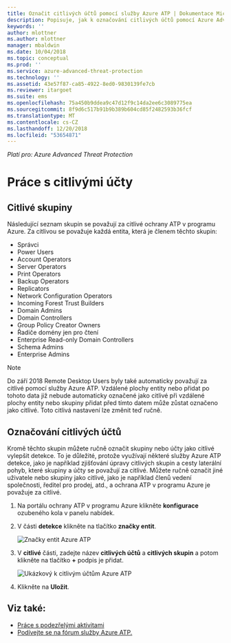 ```yaml
---
title: Označit citlivých účtů pomocí služby Azure ATP | Dokumentace Microsoftu
description: Popisuje, jak k označování citlivých účtů pomocí Azure Advanced Threat Protection (ATP)
keywords: ''
author: mlottner
ms.author: mlottner
manager: mbaldwin
ms.date: 10/04/2018
ms.topic: conceptual
ms.prod: ''
ms.service: azure-advanced-threat-protection
ms.technology: ''
ms.assetid: 43e57f87-ca85-4922-8ed0-9830139fe7cb
ms.reviewer: itargoet
ms.suite: ems
ms.openlocfilehash: 75a450b9ddea9c47d12f9c14da2ee6c3089775ea
ms.sourcegitcommit: 8f9d6c517b91b9b389b604cd85f2482593b36fcf
ms.translationtype: MT
ms.contentlocale: cs-CZ
ms.lasthandoff: 12/20/2018
ms.locfileid: "53654871"
---
```

*Platí pro: Azure Advanced Threat Protection*



# <a name="working-with-sensitive-accounts"></a>Práce s citlivými účty

## <a name="sensitive-groups"></a>Citlivé skupiny

Následující seznam skupin se považují za citlivé ochrany ATP v programu Azure. Za citlivou se považuje každá entita, která je členem těchto skupin:

-   Správci
-   Power Users
-   Account Operators
-   Server Operators
-   Print Operators
-   Backup Operators
-   Replicators
-   Network Configuration Operators 
-   Incoming Forest Trust Builders
-   Domain Admins
-   Domain Controllers
-   Group Policy Creator Owners 
-   Řadiče domény jen pro čtení 
-   Enterprise Read-only Domain Controllers 
-   Schema Admins 
-   Enterprise Admins

 > [!NOTE]
 > Do září 2018 Remote Desktop Users byly také automaticky považují za citlivé pomocí služby Azure ATP. Vzdálené plochy entity nebo přidat po tohoto data již nebude automaticky označené jako citlivé při vzdálené plochy entity nebo skupiny přidat před tímto datem může zůstat označeno jako citlivé. Toto citlivá nastavení lze změnit teď ručně.  

## <a name="tagging-sensitive-accounts"></a>Označování citlivých účtů

Kromě těchto skupin můžete ručně označit skupiny nebo účty jako citlivé vylepšit detekce. To je důležité, protože využívají některé služby Azure ATP detekce, jako je například zjišťování úpravy citlivých skupin a cesty laterální pohyb, které skupiny a účty se považují za citlivé. Můžete ručně označit jiné uživatele nebo skupiny jako citlivé, jako je například členů vedení společnosti, ředitel pro prodej, atd., a ochrana ATP v programu Azure je považuje za citlivé.

1.  Na portálu ochrany ATP v programu Azure klikněte **konfigurace** ozubeného kola v panelu nabídek.

2.  V části **detekce** klikněte na tlačítko **značky entit**.

    ![Značky entit Azure ATP](media/entity-tags.png)

3.  V **citlivé** části, zadejte název **citlivých účtů** a **citlivých skupin** a potom klikněte na tlačítko **+** podpis je přidat.

    ![Ukázkový k citlivým účtům Azure ATP](media/sensitive-account-sample.png)

4. Klikněte na **Uložit**.

    
## <a name="see-also"></a>Viz také:

- [Práce s podezřelými aktivitami](working-with-suspicious-activities.md)
- [Podívejte se na fórum služby Azure ATP.](https://aka.ms/azureatpcommunity)